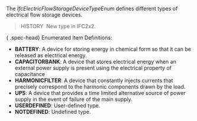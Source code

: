 ﻿The _IfcElectricFlowStorageDeviceTypeEnum_ defines different types of electrical flow storage devices.

> HISTORY&nbsp; New type in IFC2x2.

{ .spec-head}
Enumerated Item Definitions:

* **BATTERY**: A device for storing energy in chemical form so that it can be released as electrical energy.
* **CAPACITORBANK**: A device that stores electrical energy when an external power supply is present using the electrical property of capacitance
* **HARMONICFILTER**: A device that constantly injects currents that precisely correspond to the harmonic components drawn by the load.
* **UPS**: A device that provides a time limited alternative source of power supply in the event of failure of the main supply.
* **USERDEFINED**: User-defined type.
* **NOTDEFINED**: Undefined type.
